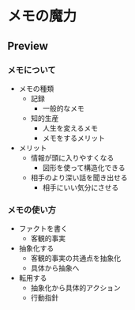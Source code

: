 # メモの魔力

## Preview

### メモについて

- メモの種類
  - 記録
    - 一般的なメモ
  - 知的生産
    - 人生を変えるメモ
    - メモをするメリット
- メリット
  - 情報が頭に入りやすくなる
    - 図形を使って構造化できる
  - 相手のより深い話を聞き出せる
    - 相手にいい気分にさせる

### メモの使い方

- ファクトを書く
  - 客観的事実
- 抽象化する
  - 客観的事実の共通点を抽象化
  - 具体から抽象へ
- 転用する
  - 抽象化から具体的アクション
  - 行動指針
